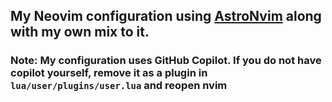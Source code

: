## My Neovim configuration using [AstroNvim](https://astronvim.com) along with my own mix to it.

### Note: My configuration uses GitHub Copilot. If you do not have copilot yourself, remove it as a plugin in `lua/user/plugins/user.lua` and reopen nvim
